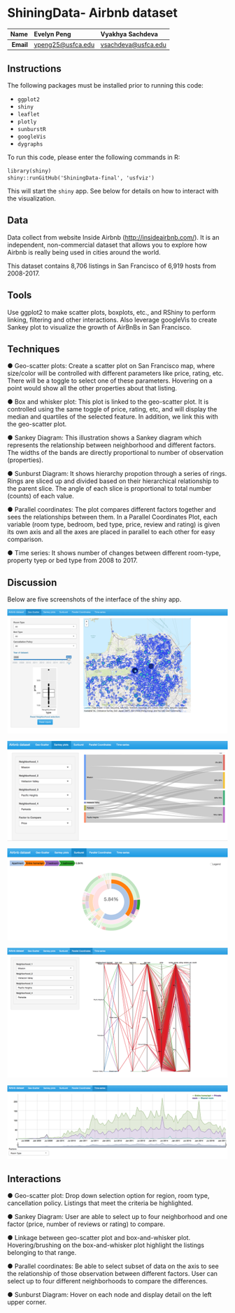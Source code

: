 # ShiningData- Airbnb dataset

| **Name**  | Evelyn Peng | Vyakhya Sachdeva|
|----------:|:-------------|:-------------|
| **Email** | ypeng25@usfca.edu |vsachdeva@usfca.edu|

Instructions
----------------------

The following packages must be installed prior to running this code:

- `ggplot2`
- `shiny`
- `leaflet`
- `plotly`
- `sunburstR`
- `googleVis`
- `dygraphs`



To run this code, please enter the following commands in R:

```
library(shiny)
shiny::runGitHub('ShiningData-final', 'usfviz')
```

This will start the `shiny` app. See below for details on how to interact with the visualization.

## Data

Data collect from website Inside Airbnb (http://insideairbnb.com/). It is an independent, non-commercial dataset that allows you to explore how Airbnb is really being used in cities around the world.

This dataset contains 8,706 listings in San Francisco of 6,919 hosts from 2008-2017.

## Tools
Use ggplot2 to make scatter plots, boxplots, etc., and RShiny to perform linking, filtering and other interactions. Also leverage googleVis to create Sankey plot to visualize the growth of AirBnBs in San Francisco.
## Techniques
  ● Geo-scatter plots: Create a scatter plot on San Francisco map, where size/color will be controlled with different parameters like price, rating, etc. There will be a toggle to select one of these parameters. Hovering on a point would show all the other properties about that listing.
  
  ● Box and whisker plot: This plot is linked to the geo-scatter plot. It is controlled using the same toggle of price, rating, etc, and will display the median and quartiles of the selected feature. In addition, we link this with the geo-scatter plot.
  
  ● Sankey Diagram: This illustration shows a Sankey diagram which represents the relationship between neighborhood and different factors. The widths of the bands are directly proportional to number of observation (properties).
  
  ● Sunburst Diagram: It shows hierarchy propotion through a series of rings. Rings are sliced up and divided based on their hierarchical relationship to the parent slice. The angle of each slice is proportional to total number (counts) of each value.
  
  ● Parallel coordinates: The plot compares different factors together and sees the relationships between them. In a Parallel Coordinates Plot, each variable (room type, bedroom, bed type, price, review and rating) is given its own axis and all the axes are placed in parallel to each other for easy comparison.
  
  ● Time series: It shows number of changes between different room-type, property tyep or bed type from 2008 to 2017.

## Discussion

Below are five screenshots of the interface of the shiny app.

![IMAGE](app1.png)

![IMAGE](app2.png)

![IMAGE](app3.png)

![IMAGE](app4.png)

![IMAGE](app5.png)

## Interactions
  ● Geo-scatter plot: Drop down selection option for region, room type, cancellation policy. Listings that meet the criteria be highlighted.
  
  ● Sankey Diagram: User are able to select up to four neighborhood and one factor (price, number of reviews or rating) to compare.
  
  ● Linkage between geo-scatter plot and box-and-whisker plot. Hovering/brushing on the box-and-whisker plot highlight the listings belonging to that range.
  
  ● Parallel coordinates: Be able to select subset of data on the axis to see the relationship of those observation between different factors. User can select up to four different neighborhoods to compare the differences.
  
  ● Sunburst Diagram: Hover on each node and display detail on the left upper corner.

